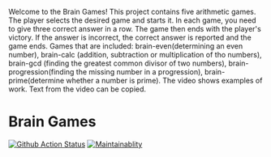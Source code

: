 Welcome to the Brain Games! This project contains five arithmetic games. The player selects the desired game and starts it. In each game, you need to give three correct answer in a row. The game then ends with the player's victory. If the answer is incorrect, the correct answer is reported and the game ends. Games that are included: brain-even(determining an even number), brain-calc (addition, subtraction or multiplication of tho numbers), brain-gcd (finding the greatest common divisor of two numbers), brain-progression(finding the missing number in a progression), brain-prime(determine whether a number is prime). The video shows examples of work. Text from the video can be copied.
# Brain Games
[![Github Action Status](https://github.com/hexlet-boilerplates/python-package/workflows/Python%20CI/badge.svg)](https://github.com/MDil01/python-project-lvl1/actions)
[![Maintainablity](https://api.codeclimate.com/v1/badges/06698e186c19e4009f0b/maintainability)](https://codeclimate.com/github/MDil01/python-project-lvl1/maintainability)

